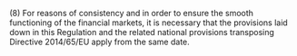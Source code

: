 (8) For reasons of consistency and in order to ensure the smooth functioning of the financial markets, it is necessary that the provisions laid down in this Regulation and the related national provisions transposing Directive 2014/65/EU apply from the same date.